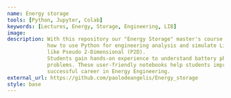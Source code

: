 ```yaml
---
name: Energy storage
tools: [Python, Jupyter, Colab]
keywords: [Lectures, Energy, Storage, Engineering, LIB]
image:
description: With this repository our "Energy Storage" master's course now offers Jupyter notebooks to teach students
             how to use Python for engineering analysis and simulate Lithium-Ion batteries (LIB) using models
             like Pseudo 2-Dimensional (P2D).
             Students gain hands-on experience to understand battery physics and apply it to real-world engineering
             problems. These user-friendly notebooks help students improve coding skills and prepare for a
             successful career in Energy Engineering.
external_url: https://github.com/paolodeangelis/Energy_storage
style: base
---
```

